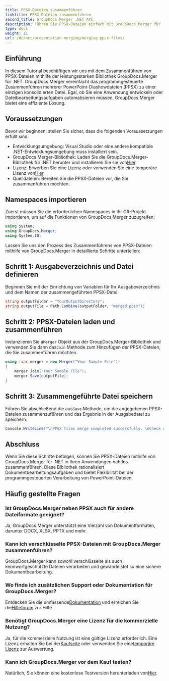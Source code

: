 ```yaml
---
title: PPSX-Dateien zusammenführen
linktitle: PPSX-Dateien zusammenführen
second_title: GroupDocs.Merger .NET API
description: Führen Sie PPSX-Dateien einfach mit GroupDocs.Merger für .NET zusammen. Befolgen Sie unsere Schritt-für-Schritt-Anleitung, um Dateizusammenführungsaufgaben zu automatisieren! Verbessern Sie Ihren Dokumentenmanagement-Workflow.
type: docs
weight: 11
url: /de/net/presentation-merging/merging-ppsx-files/
---
```

## Einführung
In diesem Tutorial beschäftigen wir uns mit dem Zusammenführen von PPSX-Dateien mithilfe der leistungsstarken Bibliothek GroupDocs.Merger für .NET. GroupDocs.Merger vereinfacht das programmgesteuerte Zusammenführen mehrerer PowerPoint-Diashowdateien (PPSX) zu einer einzigen konsolidierten Datei. Egal, ob Sie eine Anwendung entwickeln oder Dateibearbeitungsaufgaben automatisieren müssen, GroupDocs.Merger bietet eine effiziente Lösung.
## Voraussetzungen
Bevor wir beginnen, stellen Sie sicher, dass die folgenden Voraussetzungen erfüllt sind:
- Entwicklungsumgebung: Visual Studio oder eine andere kompatible .NET-Entwicklungsumgebung muss installiert sein.
-  GroupDocs.Merger-Bibliothek: Laden Sie die GroupDocs.Merger-Bibliothek für .NET herunter und installieren Sie sie von[Hier](https://releases.groupdocs.com/merger/net/).
-  Lizenz: Erwerben Sie eine Lizenz oder verwenden Sie eine temporäre Lizenz von[Hier](https://purchase.groupdocs.com/temporary-license/).
- Quelldateien: Bereiten Sie die PPSX-Dateien vor, die Sie zusammenführen möchten.

## Namespaces importieren
Zuerst müssen Sie die erforderlichen Namespaces in Ihr C#-Projekt importieren, um auf die Funktionen von GroupDocs.Merger zuzugreifen:
```csharp
using System; 
using GroupDocs.Merger;
using System.IO;
```

Lassen Sie uns den Prozess des Zusammenführens von PPSX-Dateien mithilfe von GroupDocs.Merger in detaillierte Schritte unterteilen:
## Schritt 1: Ausgabeverzeichnis und Datei definieren
Beginnen Sie mit der Einrichtung von Variablen für Ihr Ausgabeverzeichnis und dem Namen der zusammengeführten PPSX-Datei.
```csharp
string outputFolder = "YourOutputDirectory";
string outputFile = Path.Combine(outputFolder, "merged.ppsx");
```
## Schritt 2: PPSX-Dateien laden und zusammenführen
 Instanziieren Sie a`Merger` Objekt aus der GroupDocs.Merger-Bibliothek und verwenden Sie dann das`Join` Methode zum Hinzufügen der PPSX-Dateien, die Sie zusammenführen möchten.
```csharp
using (var merger = new Merger("Your Sample File"))
{
    merger.Join("Your Sample File");
    merger.Save(outputFile);
}
```
## Schritt 3: Zusammengeführte Datei speichern
 Führen Sie abschließend die aus`Save` Methode, um die angegebenen PPSX-Dateien zusammenzuführen und das Ergebnis in der Ausgabedatei zu speichern.
```csharp
Console.WriteLine("\nPPSX files merge completed successfully. \nCheck output in {0}", outputFolder);
```

## Abschluss
Wenn Sie diese Schritte befolgen, können Sie PPSX-Dateien mithilfe von GroupDocs.Merger für .NET in Ihren Anwendungen nahtlos zusammenführen. Diese Bibliothek rationalisiert Dokumentbearbeitungsaufgaben und bietet Flexibilität bei der programmgesteuerten Verarbeitung von PowerPoint-Dateien.

## Häufig gestellte Fragen
### Ist GroupDocs.Merger neben PPSX auch für andere Dateiformate geeignet?
Ja, GroupDocs.Merger unterstützt eine Vielzahl von Dokumentformaten, darunter DOCX, XLSX, PPTX und mehr.
### Kann ich verschlüsselte PPSX-Dateien mit GroupDocs.Merger zusammenführen?
GroupDocs.Merger kann sowohl verschlüsselte als auch kennwortgeschützte Dateien verarbeiten und gewährleistet so eine sichere Dokumentbearbeitung.
### Wo finde ich zusätzlichen Support oder Dokumentation für GroupDocs.Merger?
 Entdecken Sie die umfassende[Dokumentation](https://reference.groupdocs.com/merger/net/) und erreichen Sie die[Hilfeforum](https://forum.groupdocs.com/c/merger/32) zur Hilfe.
### Benötigt GroupDocs.Merger eine Lizenz für die kommerzielle Nutzung?
 Ja, für die kommerzielle Nutzung ist eine gültige Lizenz erforderlich. Eine Lizenz erhalten Sie bei der[Kaufseite](https://purchase.groupdocs.com/buy) oder verwenden Sie eine[temporäre Lizenz](https://purchase.groupdocs.com/temporary-license/) zur Auswertung.
### Kann ich GroupDocs.Merger vor dem Kauf testen?
 Natürlich, Sie können eine kostenlose Testversion herunterladen von[Hier](https://releases.groupdocs.com/).